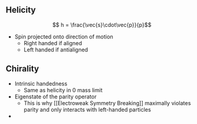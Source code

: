 ## Helicity
$$ h = \frac{\vec{s}\cdot\vec{p}}{p}$$
 - Spin projected onto direction of motion
	 - Right handed if aligned
	 - Left handed if antialigned

## Chirality
 - Intrinsic handedness
	 - Same as helicity in 0 mass limit
 - Eigenstate of the parity operator
	 - This is why [[Electroweak Symmetry Breaking]] maximally violates parity and only interacts with left-handed particles
 - 